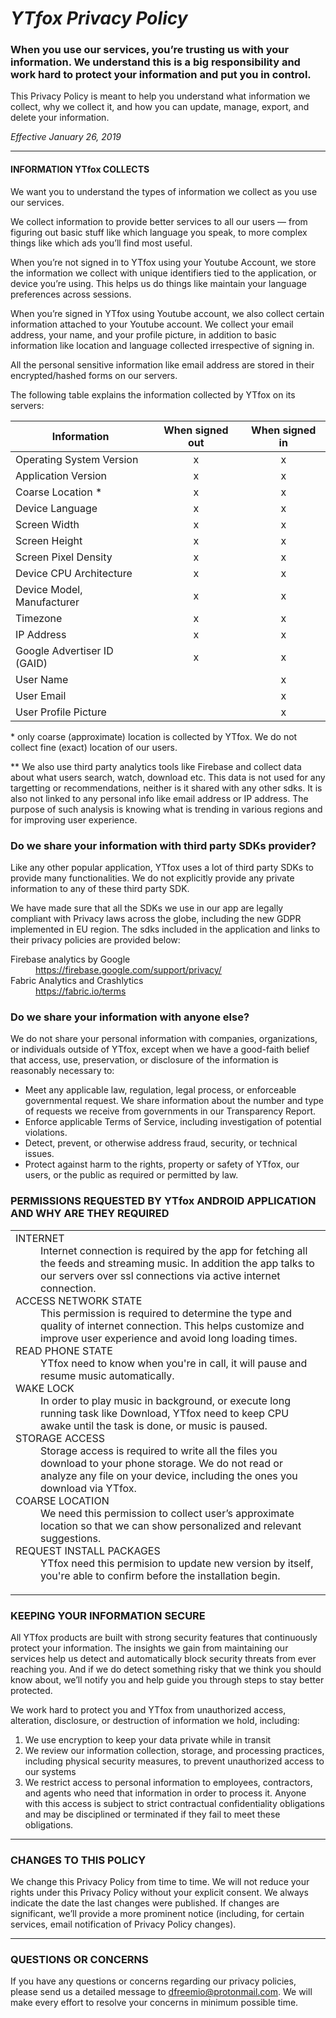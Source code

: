 

  <body>
    <div class="container-lg px-3 my-5 markdown-body">
      <h1 id="YTfox-privacy-policy"><em>YTfox Privacy Policy</em></h1>

<h3 id="when-you-use-our-services-youre-trusting-us-with-your-information-we-understand-this-is-a-big-responsibility-and-work-hard-to-protect-your-information-and-put-you-in-control">When you use our services, you’re trusting us with your information. We understand this is a big responsibility and work hard to protect your information and put you in control.<a class="anchorjs-link " href="https://khang-nt.github.io/YTfox/privacy_policy#when-you-use-our-services-youre-trusting-us-with-your-information-we-understand-this-is-a-big-responsibility-and-work-hard-to-protect-your-information-and-put-you-in-control" aria-label="Anchor" data-anchorjs-icon="" style="font: 1em / 1 anchorjs-icons; padding-left: 0.375em;"></a></h3>

<p>This Privacy Policy is meant to help you understand what information we collect, why we collect it, and how you can update, manage, export, and delete your information.</p>

<p><em>Effective January 26, 2019</em></p>

<hr>

<h4 id="information-YTfox-collects">INFORMATION YTfox COLLECTS<a class="anchorjs-link " href="https://khang-nt.github.io/YTfox/privacy_policy#information-YTfox-collects" aria-label="Anchor" data-anchorjs-icon="" style="font: 1em / 1 anchorjs-icons; padding-left: 0.375em;"></a></h4>

<p>We want you to understand the types of information we collect as you use our services.</p>

<p>We collect information to provide better services to all our users — from figuring out basic stuff like which language you speak, to more complex things like which ads you’ll find most useful.</p>

<p>When you’re not signed in to YTfox using your Youtube Account, we store the information we collect with unique identifiers tied to the application, or device you’re using. This helps us do things like maintain your language preferences across sessions.</p>

<p>When you’re signed in YTfox using Youtube account, we also collect certain information attached to your Youtube account. We collect your email address, your name, and your profile picture, in addition to basic information like location and language collected irrespective of signing in.</p>

<p>All the personal sensitive information like email address are stored in their encrypted/hashed forms on our servers.</p>

<p>The following table explains the information collected by YTfox on its servers:</p>

<table>
  <thead>
    <tr>
      <th>Information</th>
      <th style="text-align: center">When signed out</th>
      <th style="text-align: center">When signed in</th>
    </tr>
  </thead>
  <tbody>
    <tr>
      <td>Operating System Version</td>
      <td style="text-align: center">x</td>
      <td style="text-align: center">x</td>
    </tr>
    <tr>
      <td>Application Version</td>
      <td style="text-align: center">x</td>
      <td style="text-align: center">x</td>
    </tr>
    <tr>
      <td>Coarse Location *</td>
      <td style="text-align: center">x</td>
      <td style="text-align: center">x</td>
    </tr>
    <tr>
      <td>Device Language</td>
      <td style="text-align: center">x</td>
      <td style="text-align: center">x</td>
    </tr>
    <tr>
      <td>Screen Width</td>
      <td style="text-align: center">x</td>
      <td style="text-align: center">x</td>
    </tr>
    <tr>
      <td>Screen Height</td>
      <td style="text-align: center">x</td>
      <td style="text-align: center">x</td>
    </tr>
    <tr>
      <td>Screen Pixel Density</td>
      <td style="text-align: center">x</td>
      <td style="text-align: center">x</td>
    </tr>
    <tr>
      <td>Device CPU Architecture</td>
      <td style="text-align: center">x</td>
      <td style="text-align: center">x</td>
    </tr>
    <tr>
      <td>Device Model, Manufacturer</td>
      <td style="text-align: center">x</td>
      <td style="text-align: center">x</td>
    </tr>
    <tr>
      <td>Timezone</td>
      <td style="text-align: center">x</td>
      <td style="text-align: center">x</td>
    </tr>
    <tr>
      <td>IP Address</td>
      <td style="text-align: center">x</td>
      <td style="text-align: center">x</td>
    </tr>
    <tr>
      <td>Google Advertiser ID (GAID)</td>
      <td style="text-align: center">x</td>
      <td style="text-align: center">x</td>
    </tr>
    <tr>
      <td>User Name</td>
      <td style="text-align: center">&nbsp;</td>
      <td style="text-align: center">x</td>
    </tr>
    <tr>
      <td>User Email</td>
      <td style="text-align: center">&nbsp;</td>
      <td style="text-align: center">x</td>
    </tr>
    <tr>
      <td>User Profile Picture</td>
      <td style="text-align: center">&nbsp;</td>
      <td style="text-align: center">x</td>
    </tr>
  </tbody>
</table>

<p>* only coarse (approximate) location is collected by YTfox. We do not collect fine (exact) location of our users.</p>

<p>** We also use third party analytics tools like Firebase and collect data about what users search, watch, download etc. This data is not used for any targetting or recommendations, neither is it shared with any other sdks. It is also not linked to any personal info like email address or IP address. The purpose of such analysis is knowing what is trending in various regions and for improving user experience.</p>

<h3 id="do-we-share-your-information-with-third-party-sdks-provider">Do we share your information with third party SDKs provider?<a class="anchorjs-link " href="https://khang-nt.github.io/YTfox/privacy_policy#do-we-share-your-information-with-third-party-sdks-provider" aria-label="Anchor" data-anchorjs-icon="" style="font: 1em / 1 anchorjs-icons; padding-left: 0.375em;"></a></h3>

<p>Like any other popular application, YTfox uses a lot of third party SDKs to provide many functionalities. We do not explicitly provide any private information to any of these third party SDK.</p>

<p>We have made sure that all the SDKs we use in our app are legally compliant with Privacy laws across the globe, including the new GDPR implemented in EU region. The sdks included in the application and links to their privacy policies are provided below:</p>

<dl>
<dt>Firebase analytics by Google</dt>
<dd><a href="https://firebase.google.com/support/privacy/">https://firebase.google.com/support/privacy/</a></dd>
<dt>Fabric Analytics and Crashlytics</dt>
<dd><a href="https://fabric.io/terms">https://fabric.io/terms</a></dd>
</dl>

<h3 id="do-we-share-your-information-with-anyone-else">Do we share your information with anyone else?<a class="anchorjs-link " href="https://khang-nt.github.io/YTfox/privacy_policy#do-we-share-your-information-with-anyone-else" aria-label="Anchor" data-anchorjs-icon="" style="font: 1em / 1 anchorjs-icons; padding-left: 0.375em;"></a></h3>
<p>We do not share your personal information with companies, organizations, or individuals outside of YTfox, except when we have a good-faith belief that access, use, preservation, or disclosure of the information is reasonably necessary to:</p>

<ul>
  <li>Meet any applicable law, regulation, legal process, or enforceable governmental request. We share information about the number and type of requests we receive from governments in our Transparency Report.</li>
  <li>Enforce applicable Terms of Service, including investigation of potential violations.</li>
  <li>Detect, prevent, or otherwise address fraud, security, or technical issues.</li>
  <li>Protect against harm to the rights, property or safety of YTfox, our users, or the public as required or permitted by law.</li>
</ul>

<h3 id="permissions-requested-by-YTfox-android-application-and-why-are-they-required">PERMISSIONS REQUESTED BY YTfox ANDROID APPLICATION AND WHY ARE THEY REQUIRED <a class="anchorjs-link " href="https://khang-nt.github.io/YTfox/privacy_policy#permissions-requested-by-YTfox-android-application-and-why-are-they-required" aria-label="Anchor" data-anchorjs-icon="" style="font: 1em / 1 anchorjs-icons; padding-left: 0.375em;"></a></h3>
<table>
	<tbody><tr>
	<td>
		<dl>
		<dt>INTERNET</dt>
		<dd>Internet connection is required by the app for fetching all the feeds and streaming music. In addition the app talks to our servers over ssl connections via active internet connection.</dd>
		<dt>ACCESS NETWORK STATE</dt>
		<dd>This permission is required to determine the type and quality of internet connection. This helps customize and improve user experience and avoid long loading times.</dd>
		<dt>READ PHONE STATE</dt>
		<dd>YTfox need to know when you're in call, it will pause and resume music automatically.</dd>
		<dt>WAKE LOCK</dt>
		<dd>In order to play music in background, or execute long running task like Download, YTfox need to keep CPU awake until the task is done, or music is paused.</dd>
		<dt>STORAGE ACCESS</dt>
		<dd>Storage access is required to write all the files you download to your phone storage. We do not read or analyze any file on your device, including the ones you download via YTfox.</dd>
		<dt>COARSE LOCATION</dt>
		<dd>We need this permission to collect user’s approximate location so that we can show personalized and relevant suggestions.</dd>
		<dt>REQUEST INSTALL PACKAGES</dt>
		<dd>YTfox need this permision to update new version by itself, you're able to confirm before the installation begin.</dd>
		</dl>
	</td>
	</tr>
</tbody></table>

<h3 id="keeping-your-information-secure">KEEPING YOUR INFORMATION SECURE<a class="anchorjs-link " href="https://khang-nt.github.io/YTfox/privacy_policy#keeping-your-information-secure" aria-label="Anchor" data-anchorjs-icon="" style="font: 1em / 1 anchorjs-icons; padding-left: 0.375em;"></a></h3>
<p>All YTfox products are built with strong security features that continuously protect your information. The insights we gain from maintaining our services help us detect and automatically block security threats from ever reaching you. And if we do detect something risky that we think you should know about, we’ll notify you and help guide you through steps to stay better protected.</p>

<p>We work hard to protect you and YTfox from unauthorized access, alteration, disclosure, or destruction of information we hold, including:</p>

<ol>
  <li>We use encryption to keep your data private while in transit</li>
  <li>We review our information collection, storage, and processing practices, including physical security measures, to prevent unauthorized access to our systems</li>
  <li>We restrict access to personal information to employees, contractors, and agents who need that information in order to process it. Anyone with this access is subject to strict contractual confidentiality obligations and may be disciplined or terminated if they fail to meet these obligations.</li>
</ol>

<hr>

<h3 id="changes-to-this-policy">CHANGES TO THIS POLICY<a class="anchorjs-link " href="https://khang-nt.github.io/YTfox/privacy_policy#changes-to-this-policy" aria-label="Anchor" data-anchorjs-icon="" style="font: 1em / 1 anchorjs-icons; padding-left: 0.375em;"></a></h3>
<p>We change this Privacy Policy from time to time. We will not reduce your rights under this Privacy Policy without your explicit consent. We always indicate the date the last changes were published. If changes are significant, we’ll provide a more prominent notice (including, for certain services, email notification of Privacy Policy changes).</p>

<hr>

<h3 id="questions-or-concerns">QUESTIONS OR CONCERNS<a class="anchorjs-link " href="https://khang-nt.github.io/YTfox/privacy_policy#questions-or-concerns" aria-label="Anchor" data-anchorjs-icon="" style="font: 1em / 1 anchorjs-icons; padding-left: 0.375em;"></a></h3>
<p>If you have any questions or concerns regarding our privacy policies, please send us a detailed message to <a href="mailto:dfreemio@protonmail.com">dfreemio@protonmail.com</a>. We will make every effort to resolve your concerns in minimum possible time.
<br><br><br></p>




  


